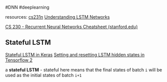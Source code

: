 #DNN #deeplearning


resources:
[cs231n](http://cs231n.stanford.edu/slides/2018/cs231n_2018_lecture10.pdf)
[Understanding LSTM Networks](https://colah.github.io/posts/2015-08-Understanding-LSTMs/)

[CS 230 - Recurrent Neural Networks Cheatsheet (stanford.edu)](https://stanford.edu/~shervine/teaching/cs-230/cheatsheet-recurrent-neural-networks)



## Stateful LSTM 
[Stateful LSTM in Keras](http://philipperemy.github.io/keras-stateful-lstm/)
[Setting and resetting LSTM hidden states in Tensorflow 2](https://adgefficiency.com/tf2-lstm-hidden/)


a **stateful LSTM** - stateful here means that the final states of batch `i` will be used as the initial states of batch `i+1`
